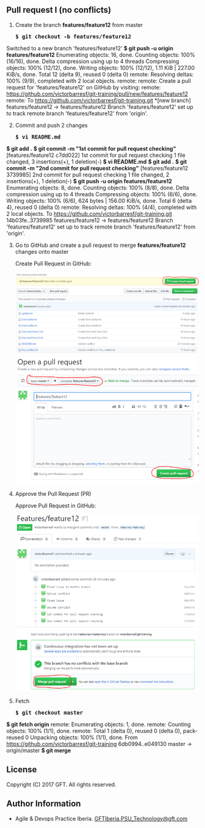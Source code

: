 ## Pull request I (no conflicts)

 1. Create the branch **features/feature12** from master  

    <pre>
    <b>$ git checkout -b features/feature12</b>
Switched to a new branch 'features/feature12'
<b>$ git push -u origin features/feature12</b>
Enumerating objects: 16, done.
Counting objects: 100% (16/16), done.
Delta compression using up to 4 threads
Compressing objects: 100% (12/12), done.
Writing objects: 100% (12/12), 1.11 KiB | 227.00 KiB/s, done.
Total 12 (delta 9), reused 0 (delta 0)
remote: Resolving deltas: 100% (9/9), completed with 2 local objects.
remote:
remote: Create a pull request for 'features/feature12' on GitHub by visiting:
remote:      https://github.com/victorbarresf/git-training/pull/new/features/feature12
remote:
To https://github.com/victorbarresf/git-training.git
 *[new branch]      features/feature12 -> features/feature12
Branch 'features/feature12' set up to track remote branch 'features/feature12' from 'origin'.
    </pre>  
    
 2. Commit and push 2 changes  

    <pre>
    <b>$ vi README.md</b>
<b>$ git add .</b>
<b>$ git commit -m "1st commit for pull request checking"</b>
[features/feature12 c7dd022] 1st commit for pull request checking
 1 file changed, 3 insertions(+), 1 deletion(-)
<b>$ vi README.md</b>
<b>$ git add .</b>
<b>$ git commit -m "2nd commit for pull request checking"</b>
[features/feature12 3739985] 2nd commit for pull request checking
 1 file changed, 2 insertions(+), 1 deletion(-)
<b>$ git push -u origin features/feature12 </b>
Enumerating objects: 8, done.
Counting objects: 100% (8/8), done.
Delta compression using up to 4 threads
Compressing objects: 100% (6/6), done.
Writing objects: 100% (6/6), 624 bytes | 156.00 KiB/s, done.
Total 6 (delta 4), reused 0 (delta 0)
remote: Resolving deltas: 100% (4/4), completed with 2 local objects.
To https://github.com/victorbarresf/git-training.git
   14b03fe..3739985  features/feature12 -> features/feature12
Branch 'features/feature12' set up to track remote branch 'features/feature12' from 'origin'.
    </pre>
    
 3. Go to GitHub and create a pull request to merge **features/feature12** changes onto master  

    Create Pull Request in GitHub:
    
    ![alt text](resources/img/00.png)  
    ![alt text](resources/img/01.png)    
    
 4. Approve the Pull Request (PR)  

    Approve Pull Request in GitHub:
    
    ![alt text](resources/img/02.png)    
 
 5. Fetch

    <pre>
    <b>$ git checkout master</b>
<b>$ git fetch origin</b>
remote: Enumerating objects: 1, done.
remote: Counting objects: 100% (1/1), done.
remote: Total 1 (delta 0), reused 0 (delta 0), pack-reused 0
Unpacking objects: 100% (1/1), done.
From https://github.com/victorbarresf/git-training
   6db0994..e049130  master     -> origin/master
<b>$ git merge</b>
    </pre>  

## License
Copyright (C) 2017 GFT. All rights reserved.

## Author Information
* Agile & Devops Practice Iberia. GFTIberia.PSU_Technology@gft.com
